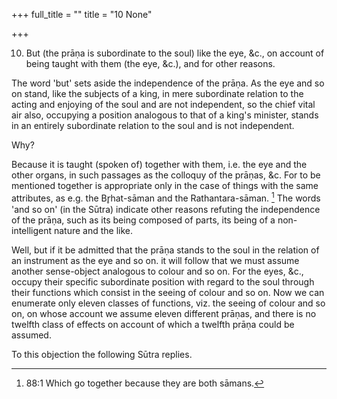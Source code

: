 +++
full_title = ""
title = "10 None"

+++




10. But (the prāṇa is subordinate to the soul) like the eye, &c., on account of being taught with them (the eye, &c.), and for other reasons.

The word 'but' sets aside the independence of the prāṇa. As the eye and so on stand, like the subjects of a king, in mere subordinate relation to the acting and enjoying of the soul and are not independent, so the chief vital air also, occupying a position analogous to that of a king's minister, stands in an entirely subordinate relation to the soul and is not independent.

Why?

Because it is taught (spoken of) together with them, i.e. the eye and the other organs, in such passages as the colloquy of the prāṇas, &c. For to be mentioned together is appropriate only in the case of things with the same attributes, as e.g. the Br̥hat-sāman and the Rathantara-sāman. [^fn_58] The words 'and so on' (in the Sūtra) indicate other reasons refuting the independence of the prāṇa, such as its being composed of parts, its being of a non-intelligent nature and the like.

Well, but if it be admitted that the prāṇa stands to the soul in the relation of an instrument as the eye and so on. it will follow that we must assume another sense-object analogous to colour and so on. For the eyes, &c., occupy their specific subordinate position with regard to the soul through their functions which consist in the seeing of colour and so on. Now we can enumerate only eleven classes of functions, viz. the seeing of colour and so on, on whose account we assume eleven different prāṇas, and there is no twelfth class of effects on account of which a twelfth prāṇa could be assumed.

To this objection the following Sūtra replies.

[^fn_58]: 88:1 Which go together because they are both sāmans.


